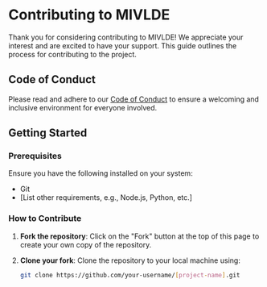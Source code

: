 
# Contributing to MIVLDE

Thank you for considering contributing to MIVLDE! We appreciate your interest and are excited to have your support. This guide outlines the process for contributing to the project.

## Code of Conduct

Please read and adhere to our [Code of Conduct](CODE_OF_CONDUCT.md) to ensure a welcoming and inclusive environment for everyone involved.

## Getting Started

### Prerequisites

Ensure you have the following installed on your system:
- Git
- [List other requirements, e.g., Node.js, Python, etc.]

### How to Contribute

1. **Fork the repository**: Click on the "Fork" button at the top of this page to create your own copy of the repository.

2. **Clone your fork**: Clone the repository to your local machine using:
   ```bash
   git clone https://github.com/your-username/[project-name].git
